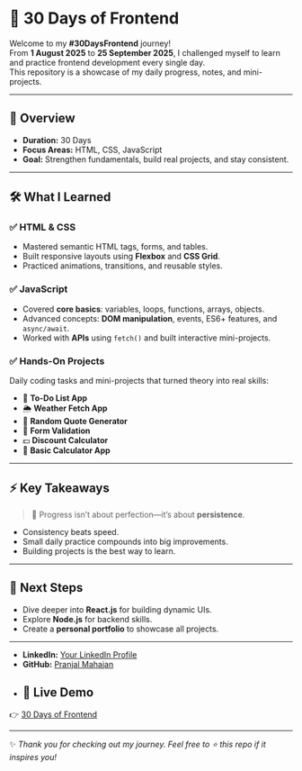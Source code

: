 # 🚀 30 Days of Frontend

Welcome to my **#30DaysFrontend** journey!  
From **1 August 2025** to **25 September 2025**, I challenged myself to learn and practice frontend development every single day.  
This repository is a showcase of my daily progress, notes, and mini-projects.

---

## 🌟 Overview
- **Duration:** 30 Days  
- **Focus Areas:** HTML, CSS, JavaScript  
- **Goal:** Strengthen fundamentals, build real projects, and stay consistent.

---

## 🛠️ What I Learned

### ✅ HTML & CSS
- Mastered semantic HTML tags, forms, and tables.
- Built responsive layouts using **Flexbox** and **CSS Grid**.
- Practiced animations, transitions, and reusable styles.

### ✅ JavaScript
- Covered **core basics**: variables, loops, functions, arrays, objects.
- Advanced concepts: **DOM manipulation**, events, ES6+ features, and `async/await`.
- Worked with **APIs** using `fetch()` and built interactive mini-projects.

### ✅ Hands-On Projects
Daily coding tasks and mini-projects that turned theory into real skills:
- 🎯 **To-Do List App**
- 🌦️ **Weather Fetch App**
- 🎲 **Random Quote Generator**
- 📝 **Form Validation**
- 💵 **Discount Calculator**
- 🧮 **Basic Calculator App**

---


## ⚡ Key Takeaways
> 🌱 Progress isn’t about perfection—it’s about **persistence**.

- Consistency beats speed.  
- Small daily practice compounds into big improvements.  
- Building projects is the best way to learn.

---

## 🎯 Next Steps
- Dive deeper into **React.js** for building dynamic UIs.
- Explore **Node.js** for backend skills.
- Create a **personal portfolio** to showcase all projects.

---

  
- **LinkedIn:** [Your LinkedIn Profile](www.linkedin.com/in/pranjal-mahajan-21a7ba361)
-  **GitHub:** [Pranjal Mahajan](https://github.com/Pranjal-mahajan113)
-  ## 🔗 Live Demo
👉 [30 Days of Frontend](https://pranjal-mahajan113.github.io/30DaysOfFrontend/)


---

✨ _Thank you for checking out my journey. Feel free to ⭐ this repo if it inspires you!_
